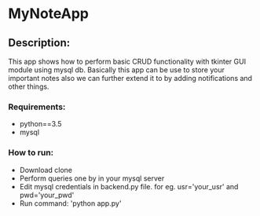 
# MyNoteApp

## Description:
This app shows how to perform basic CRUD functionality with tkinter GUI module using mysql db.
Basically this app can be use to store your important notes also we can further extend it to by adding notifications and other things.

### Requirements:
- python==3.5
- mysql 

### How to run:
- Download clone 
- Perform queries one by in your mysql server 
- Edit mysql credentials in backend.py file. for eg. usr='your_usr' and pwd='your_pwd'
- Run command: 'python app.py'

